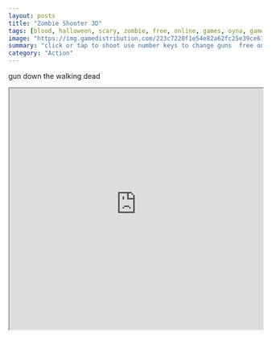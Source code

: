 ```yaml
---
layout: posts
title: "Zombie Shooter 3D"
tags: [blood, halloween, scary, zombie, free, online, games, oyna, game, free, games, play, play, games]
image: "https://img.gamedistribution.com/223c7220f1e54e82a62fc25e39ce6700-512x384.jpeg"
summary: "click or tap to shoot use number keys to change guns  free online games oyna game free games play play games"
category: "Action"
---
```


gun down the walking dead

<iframe width="100%" height="480px;" src="https://html5.gamedistribution.com/223c7220f1e54e82a62fc25e39ce6700/"></iframe>